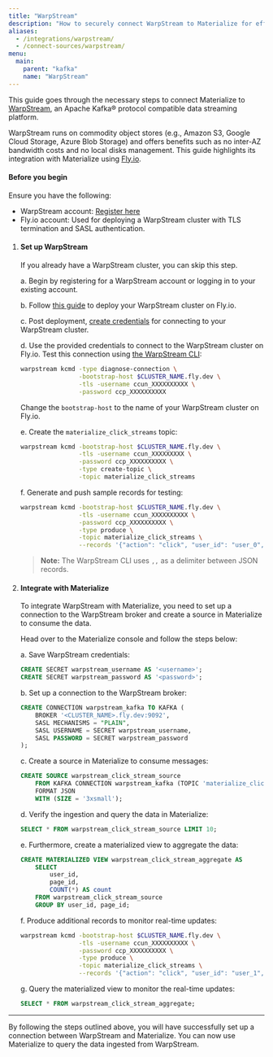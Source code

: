 ```yaml
---
title: "WarpStream"
description: "How to securely connect WarpStream to Materialize for efficient data streaming."
aliases:
  - /integrations/warpstream/
  - /connect-sources/warpstream/
menu:
  main:
    parent: "kafka"
    name: "WarpStream"
---
```


[//]: # "TODO(morsapaes) The Kafka guides need to be rewritten for consistency
with the Postgres ones. We should include spill to disk in the guidance then."

This guide goes through the necessary steps to connect Materialize to [WarpStream](https://www.warpstream.com/), an Apache Kafka® protocol compatible data streaming platform.

WarpStream runs on commodity object stores (e.g., Amazon S3, Google Cloud Storage, Azure Blob Storage) and offers benefits such as no inter-AZ bandwidth costs and no local disks management. This guide highlights its integration with Materialize using [Fly.io](https://fly.io/).

#### Before you begin

Ensure you have the following:

-   WarpStream account: [Register here](https://console.warpstream.com/signup)
-   Fly.io account: Used for deploying a WarpStream cluster with TLS termination and SASL authentication.

1. #### Set up WarpStream

    If you already have a WarpStream cluster, you can skip this step.

    a. Begin by registering for a WarpStream account or logging in to your existing account.

    b. Follow [this guide](https://github.com/warpstreamlabs/warpstream-fly-io-template) to deploy your WarpStream cluster on Fly.io.

    c. Post deployment, [create credentials](https://docs.warpstream.com/warpstream/how-to/configure-the-warpstream-agent-for-production/configure-authentication-for-the-warpstream-agent#sasl-authentication) for connecting to your WarpStream cluster.

    d. Use the provided credentials to connect to the WarpStream cluster on Fly.io. Test this connection using [the WarpStream CLI](https://docs.warpstream.com/warpstream/install-the-warpstream-agent):

    ```bash
    warpstream kcmd -type diagnose-connection \
                    -bootstrap-host $CLUSTER_NAME.fly.dev \
                    -tls -username ccun_XXXXXXXXXX \
                    -password ccp_XXXXXXXXXX
    ```

    Change the `bootstrap-host` to the name of your WarpStream cluster on Fly.io.

    e. Create the `materialize_click_streams` topic:

    ```bash
    warpstream kcmd -bootstrap-host $CLUSTER_NAME.fly.dev \
                    -tls -username ccun_XXXXXXXXX \
                    -password ccp_XXXXXXXXXX \
                    -type create-topic \
                    -topic materialize_click_streams
    ```

    f. Generate and push sample records for testing:

    ```bash
    warpstream kcmd -bootstrap-host $CLUSTER_NAME.fly.dev \
                    -tls -username ccun_XXXXXXXXXX \
                    -password ccp_XXXXXXXXXX \
                    -type produce \
                    -topic materialize_click_streams \
                    --records '{"action": "click", "user_id": "user_0", "page_id": "home"},,{"action": "hover", "user_id": "user_0", "page_id": "home"},,{"action": "scroll", "user_id": "user_0", "page_id": "home"}'
    ```

    > **Note:** The WarpStream CLI uses `,,` as a delimiter between JSON records.

2. #### Integrate with Materialize

    To integrate WarpStream with Materialize, you need to set up a connection to the WarpStream broker and create a source in Materialize to consume the data.

    Head over to the Materialize console and follow the steps below:

    a. Save WarpStream credentials:

    ```sql
    CREATE SECRET warpstream_username AS '<username>';
    CREATE SECRET warpstream_password AS '<password>';
    ```

    b. Set up a connection to the WarpStream broker:

    ```sql
    CREATE CONNECTION warpstream_kafka TO KAFKA (
        BROKER '<CLUSTER_NAME>.fly.dev:9092',
        SASL MECHANISMS = "PLAIN",
        SASL USERNAME = SECRET warpstream_username,
        SASL PASSWORD = SECRET warpstream_password
    );
    ```

    c. Create a source in Materialize to consume messages:

    ```sql
    CREATE SOURCE warpstream_click_stream_source
        FROM KAFKA CONNECTION warpstream_kafka (TOPIC 'materialize_click_streams')
        FORMAT JSON
        WITH (SIZE = '3xsmall');
    ```

    d. Verify the ingestion and query the data in Materialize:

    ```sql
    SELECT * FROM warpstream_click_stream_source LIMIT 10;
    ```

    e. Furthermore, create a materialized view to aggregate the data:

    ```sql
    CREATE MATERIALIZED VIEW warpstream_click_stream_aggregate AS
        SELECT
            user_id,
            page_id,
            COUNT(*) AS count
        FROM warpstream_click_stream_source
        GROUP BY user_id, page_id;
    ```

    f. Produce additional records to monitor real-time updates:

    ```bash
    warpstream kcmd -bootstrap-host $CLUSTER_NAME.fly.dev \
                    -tls -username ccun_XXXXXXXXXX \
                    -password ccp_XXXXXXXXXX \
                    -type produce \
                    -topic materialize_click_streams \
                    --records '{"action": "click", "user_id": "user_1", "page_id": "home"}'
    ```

    g. Query the materialized view to monitor the real-time updates:

    ```sql
    SELECT * FROM warpstream_click_stream_aggregate;
    ```

---

By following the steps outlined above, you will have successfully set up a connection between WarpStream and Materialize. You can now use Materialize to query the data ingested from WarpStream.
